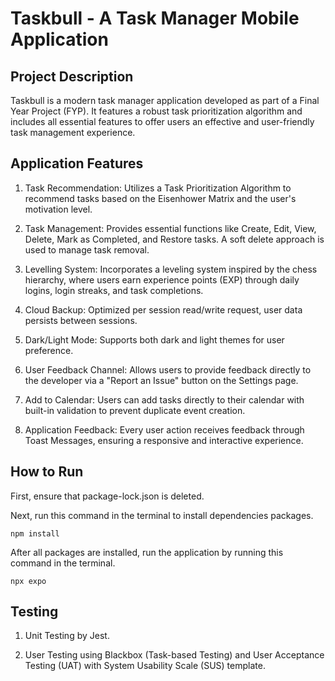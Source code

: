 # Taskbull - A Task Manager Mobile Application

## Project Description
Taskbull is a modern task manager application developed as part of a Final Year Project (FYP). It features a robust task prioritization algorithm and includes all essential features to offer users an effective and user-friendly task management experience.


## Application Features
1. Task Recommendation: Utilizes a Task Prioritization Algorithm to recommend tasks based on the Eisenhower Matrix and the user's motivation level.

2. Task Management: Provides essential functions like Create, Edit, View, Delete, Mark as Completed, and Restore tasks. A soft delete approach is used to manage task removal.

3. Levelling System: Incorporates a leveling system inspired by the chess hierarchy, where users earn experience points (EXP) through daily logins, login streaks, and task completions.

4. Cloud Backup: Optimized per session read/write request, user data persists between sessions.

5. Dark/Light Mode: Supports both dark and light themes for user preference.

6. User Feedback Channel: Allows users to provide feedback directly to the developer via a "Report an Issue" button on the Settings page.

7. Add to Calendar: Users can add tasks directly to their calendar with built-in validation to prevent duplicate event creation.

8. Application Feedback: Every user action receives feedback through Toast Messages, ensuring a responsive and interactive experience.


## How to Run
First, ensure that package-lock.json is deleted.

Next, run this command in the terminal to install dependencies packages.
```
npm install
```
After all packages are installed, run the application by running this command in the terminal.
```
npx expo
```


## Testing
1. Unit Testing by Jest.

2. User Testing using Blackbox (Task-based Testing) and User Acceptance Testing (UAT) with System Usability Scale (SUS) template.
